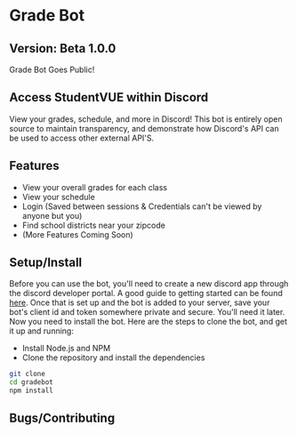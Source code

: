 # Grade Bot
## Version: Beta 1.0.0 
Grade Bot Goes Public!
## Access StudentVUE within Discord
View your grades, schedule, and more in Discord! This bot is entirely open source to maintain transparency, and demonstrate how Discord's API can be used to access other external API'S.
## Features
- View your overall grades for each class
- View your schedule
- Login (Saved between sessions & Credentials can't be viewed by anyone but you)
- Find school districts near your zipcode
- (More Features Coming Soon)
## Setup/Install
Before you can use the bot, you'll need to create a new discord app through the discord developer portal. A good guide to getting started can be found [here](https://discord.com/developers/docs/getting-started). Once that is set up and the bot is added to your server, save your bot's client id and token somewhere private and secure. You'll need it later.  
Now you need to install the bot. Here are the steps to clone the bot, and get it up and running:  
- Install Node.js and NPM
- Clone the repository and install the dependencies
```bash
git clone 
cd gradebot
npm install
```
## Bugs/Contributing